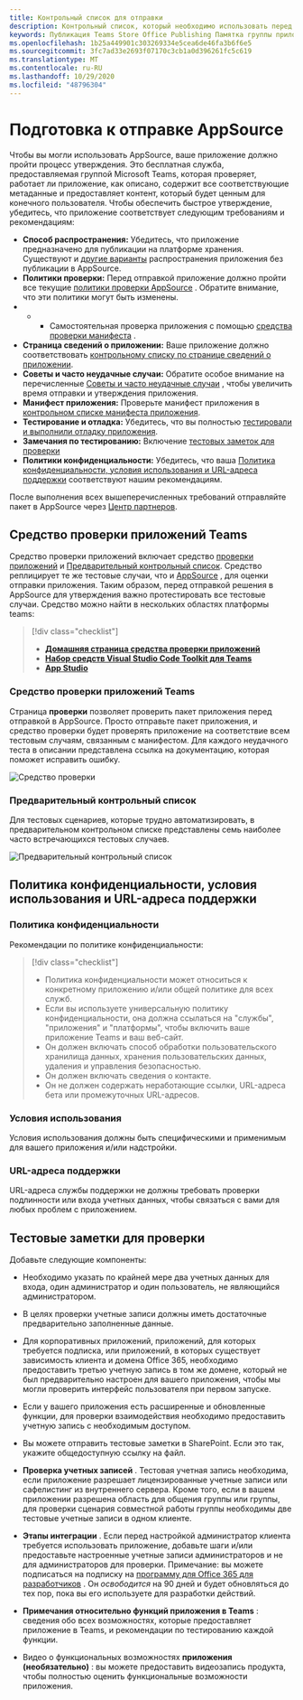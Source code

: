 ```yaml
---
title: Контрольный список для отправки
description: Контрольный список, который необходимо использовать перед публикацией приложения Microsoft Teams в AppSource
keywords: Публикация Teams Store Office Publishing Памятка группы приложения appsource проверка
ms.openlocfilehash: 1b25a449901c303269334e5cea6de46fa3b6f6e5
ms.sourcegitcommit: 3fc7ad33e2693f07170c3cb1a0d396261fc5c619
ms.translationtype: MT
ms.contentlocale: ru-RU
ms.lasthandoff: 10/29/2020
ms.locfileid: "48796304"
---
```

# <a name="prepare-for-appsource-submission"></a>Подготовка к отправке AppSource  

Чтобы вы могли использовать AppSource, ваше приложение должно пройти процесс утверждения. Это бесплатная служба, предоставляемая группой Microsoft Teams, которая проверяет, работает ли приложение, как описано, содержит все соответствующие метаданные и предоставляет контент, который будет ценным для конечного пользователя. Чтобы обеспечить быстрое утверждение, убедитесь, что приложение соответствует следующим требованиям и рекомендациям:

* **Способ распространения:** Убедитесь, что приложение предназначено для публикации на платформе хранения. Существуют и [другие варианты](../../overview.md) распространения приложения без публикации в AppSource.
* **Политики проверки:** Перед отправкой приложение должно пройти все текущие [политики проверки AppSource](https://docs.microsoft.com/legal/marketplace/certification-policies#1140-teams) . Обратите внимание, что эти политики могут быть изменены. 
* * * Самостоятельная проверка приложения с помощью [средства проверки манифеста](#teams-app-validation-tool) .
* **Страница сведений о приложении:** Ваше приложение должно соответствовать  [контрольному списку по странице сведений о приложении](detail-page-checklist.md).
* **Советы и часто неудачные случаи:** Обратите особое внимание на перечисленные [Советы и часто неудачные случаи](frequently-failed-cases.md)  , чтобы увеличить время отправки и утверждения приложения.
* **Манифест приложения:** Проверьте манифест приложения в [контрольном списке манифеста приложения](app-manifest-checklist.md).
* **Тестирование и отладка:** Убедитесь, что вы полностью [тестировали и выполнили отладку приложения](../../../build-and-test/debug.md).
* **Замечания по тестированию:** Включение [тестовых заметок для проверки](#test-notes-for-validation)
* **Политики конфиденциальности:** Убедитесь, что ваша [Политика конфиденциальности, условия использования и URL-адреса поддержки](#privacy-policy-terms-of-use-and-support-urls) соответствуют нашим рекомендациям.

После выполнения всех вышеперечисленных требований отправляйте пакет в AppSource через [Центр партнеров](/office/dev/store/use-partner-center-to-submit-to-appsource).

## <a name="teams-app-validation-tool"></a>Средство проверки приложений Teams

Средство проверки приложений включает средство [проверки приложений](#teams-app-validator) и [Предварительный контрольный список](#preliminary-checklist). Средство реплицирует те же тестовые случаи, что и [AppSource](/office/dev/store/submit-to-appsource-via-partner-center) , для оценки отправки приложения. Таким образом, перед отправкой решения в AppSource для утверждения важно протестировать все тестовые случаи. Средство можно найти в нескольких областях платформы teams:

> [!div class="checklist"]
>
> * [**Домашняя страница средства проверки приложений**](https://dev.teams.microsoft.com/appvalidation.html)
> * [**Набор средств Visual Studio Code Toolkit для Teams**](/toolkit/visual-studio-code-overview.md)
> * [**App Studio**](/concepts/build-and-test/app-studio-overview.md)

### <a name="teams-app-validator"></a>Средство проверки приложений Teams

Страница **проверки** позволяет проверить пакет приложения перед отправкой в AppSource. Просто отправьте пакет приложения, и средство проверки будет проверять приложение на соответствие всем тестовым случаям, связанным с манифестом. Для каждого неудачного теста в описании представлена ссылка на документацию, которая поможет исправить ошибку.

![Средство проверки](../../../../assets/images/validation-tool/validator.png)

### <a name="preliminary-checklist"></a>Предварительный контрольный список

Для тестовых сценариев, которые трудно автоматизировать, в предварительном контрольном списке представлены семь наиболее часто встречающихся тестовых случаев.

![Предварительный контрольный список](../../../../assets/images/validation-tool/preliminary-checklist.png)

## <a name="privacy-policy-terms-of-use-and-support-urls"></a>Политика конфиденциальности, условия использования и URL-адреса поддержки

### <a name="privacy-policy"></a>Политика конфиденциальности

Рекомендации по политике конфиденциальности:

> [!div class="checklist"]
>
> * Политика конфиденциальности может относиться к конкретному приложению и/или общей политике для всех служб.
> * Если вы используете универсальную политику конфиденциальности, она должна ссылаться на "службы", "приложения" и "платформы", чтобы включить ваше приложение Teams и ваш веб-сайт.
> * Он должен включать способ обработки пользовательского хранилища данных, хранения пользовательских данных, удаления и управления безопасностью.
> * Он должен включать сведения о контакте.
> * Он не должен содержать неработающие ссылки, URL-адреса бета или промежуточных URL-адресов.

### <a name="terms-of-use"></a>Условия использования

Условия использования должны быть специфическими и применимым для вашего приложения и/или надстройки.

### <a name="support-urls"></a>URL-адреса поддержки

URL-адреса службы поддержки не должны требовать проверки подлинности или входа учетных данных, чтобы связаться с вами для любых проблем с приложением.

## <a name="test-notes-for-validation"></a>Тестовые заметки для проверки

Добавьте следующие компоненты:

* Необходимо указать по крайней мере два учетных данных для входа, один администратор и один пользователь, не являющийся администратором.

* В целях проверки учетные записи должны иметь достаточные предварительно заполненные данные.

* Для корпоративных приложений, приложений, для которых требуется подписка, или приложений, в которых существует зависимость клиента и домена Office 365, необходимо предоставить третью учетную запись в том же домене, который не был предварительно настроен для вашего приложения, чтобы мы могли проверить интерфейс пользователя при первом запуске.

* Если у вашего приложения есть расширенные и обновленные функции, для проверки взаимодействия необходимо предоставить учетную запись с необходимым доступом.

* Вы можете отправить тестовые заметки в SharePoint. Если это так, укажите общедоступную ссылку на файл.

* **Проверка учетных записей** . Тестовая учетная запись необходима, если приложение разрешает лицензированные учетные записи или сафелистинг из внутреннего сервера. Кроме того, если в вашем приложении разрешена область для общения группы или группы, для проверки сценария совместной работы группы необходимы две тестовые учетные записи в одном клиенте.

* **Этапы интеграции** . Если перед настройкой администратор клиента требуется использовать приложение, добавьте шаги и/или предоставьте настроенные учетные записи администраторов и не для администраторов для проверки. Примечание: вы можете подписаться на подписку на [программу для Office 365 для разработчиков](https://developer.microsoft.com/microsoft-365/dev-program) . Он *освободится* на 90 дней и будет обновляться до тех пор, пока вы его используете для разработки действий.

* **Примечания относительно функций приложения в Teams** : сведения обо всех возможностях, которые предоставляет приложение в Teams, и рекомендации по тестированию каждой функции.

* Видео о функциональных возможностях **приложения (необязательно)** : вы можете предоставить видеозапись продукта, чтобы полностью оценить функциональные возможности приложения.
